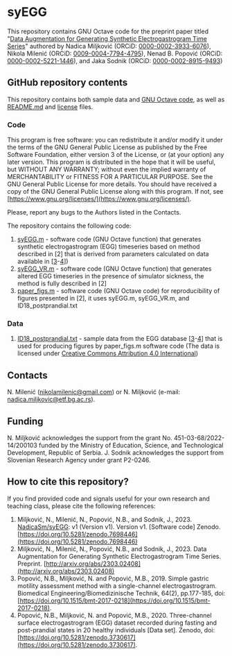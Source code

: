 # syEGG
This repository contains GNU Octave code for the preprint paper titled "[Data Augmentation for Generating Synthetic Electrogastrogram Time Series](https://arxiv.org/pdf/2303.02408.pdf)" authored by Nadica Miljković (ORCiD: [0000-0002-3933-6076](https://orcid.org/0000-0002-3933-6076)), Nikola Milenić (ORCiD: [0009-0004-7794-4795](https://orcid.org/0009-0004-7794-4795)), Nenad B. Popović (ORCiD: [0000-0002-5221-1446](https://orcid.org/0000-0002-5221-1446)), and Jaka Sodnik (ORCiD: [0000-0002-8915-9493](https://orcid.org/0000-0002-8915-9493))

## GitHub repository contents
This repository contains both sample data and [GNU Octave code](https://octave.org/), as well as [README.md](https://github.com/NadicaSm/syEGG/blob/main/README.md) and [license](https://github.com/NadicaSm/syEGG/blob/main/LICENSE) files.

### Code
This program is free software: you can redistribute it and/or modify it under the terms of the GNU General Public License as published by the Free Software Foundation, either version 3 of the License, or (at your option) any later version. This program is distributed in the hope that it will be useful, but WITHOUT ANY WARRANTY; without even the implied warranty of MERCHANTABILITY or FITNESS FOR A PARTICULAR PURPOSE. See the GNU General Public License for more details. You should have received a copy of the GNU General Public License along with this program. If not, see [https://www.gnu.org/licenses/](https://www.gnu.org/licenses/).

Please, report any bugs to the Authors listed in the Contacts.

The repository contains the following code:
1) [syEGG.m](https://github.com/NadicaSm/syEGG/blob/main/syEGG.m) - software code (GNU Octave function) that generates synthetic electrogastrogram (EGG) timeseries based on method described in [2] that is derived from parameters calculated on data available in [[3](https://doi.org/10.1515/bmt-2017-0218)-[4](https://doi.org/10.5281/zenodo.3730617)])
2) [syEGG_VR.m](https://github.com/NadicaSm/syEGG/blob/main/syEGG_VR.m) - software code (GNU Octave function) that generates altered EGG timeseries in the presence of simulator sickness, the method is fully described in [2]
3) [paper_figs.m](https://github.com/NadicaSm/syEGG/blob/main/paper_figs.m) - software code (GNU Octave code) for reproducibility of figures presented in [2], it uses syEGG.m, syEGG_VR.m, and ID18_postprandial.txt

### Data
1) [ID18_postprandial.txt](https://github.com/NadicaSm/syEGG/blob/main/ID18_postprandial.txt) - sample data from the EGG database [[3](https://doi.org/10.1515/bmt-2017-0218)-[4](https://doi.org/10.5281/zenodo.3730617)] that is used for producing figures by paper_figs.m software code (The data is licensed under [Creative Commons Attribution 4.0 International](https://creativecommons.org/licenses/by/4.0/legalcode))

## Contacts
N. Milenić ([nikolamilenic@gmail.com](mailto:nikolamilenic@gmail.com)) or N. Miljković (e-mail: [nadica.miljkovic@etf.bg.ac.rs](mailto:nadica.miljkovic@etf.bg.ac.rs)).

## Funding
N. Miljković acknowledges the support from the grant No. 451-03-68/2022-14/200103 funded by the Ministry of Education, Science, and Technological Development, Republic of Serbia. J. Sodnik acknowledges the support from Slovenian Research Agency under grant P2-0246.

## How to cite this repository?
If you find provided code and signals useful for your own research and teaching class, please cite the following references:
1) Miljković, N., Milenić, N., Popović, N.B., and Sodnik, J., 2023. [NadicaSm/syEGG](https://github.com/NadicaSm/): v1 (Version v1). Version v1. [Software code] Zenodo. [https://doi.org/10.5281/zenodo.7698446](https://doi.org/10.5281/zenodo.7698446)
2) Miljković, N., Milenić, N., Popović, N.B., and Sodnik, J., 2023. Data Augmentation for Generating Synthetic Electrogastrogram Time Series. Preprint. [http://arxiv.org/abs/2303.02408](http://arxiv.org/abs/2303.02408)
3) Popović, N.B., Miljković, N. and Popović, M.B., 2019. Simple gastric motility assessment method with a single-channel electrogastrogram. Biomedical Engineering/Biomedizinische Technik, 64(2), pp.177-185, doi: [https://doi.org/10.1515/bmt-2017-0218](https://doi.org/10.1515/bmt-2017-0218).
4) Popović, N.B., Miljković, N. and Popović, M.B., 2020. Three-channel surface electrogastrogram (EGG) dataset recorded during fasting and post-prandial states in 20 healthy individuals [Data set]. Zenodo, doi: [https://doi.org/10.5281/zenodo.3730617](https://doi.org/10.5281/zenodo.3730617).
